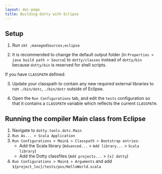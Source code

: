 ```yaml
---
layout: doc-page
title: Building Dotty with Eclipse
---
```


Setup
-----------

1. Run `sbt ;managedSources;eclipse`

2. It is recommended to change the default output folder (in `Properties > java
   build path > Source`) to `dotty/classes` instead of `dotty/bin` because
   `dotty/bin` is reserved for shell scripts.

If you have `CLASSPATH` defined:

3. Update your classpath to contain any new required external libraries to run
   `./bin/dotc`, `./bin/dotr` outside of Eclipse.

4. Open the `Run Configurations` tab, and edit the `tests` configuration so
   that it contains a `CLASSPATH` variable which reflects the current
   `CLASSPATH`.

Running the compiler Main class from Eclipse
--------------------------------------------
1. Navigate to `dotty.tools.dotc.Main`
2. `Run As... > Scala Application`
3. `Run Configurations > Main$ > Classpath > Bootstrap entries`:
   - Add the Scala library (`Advanced...` > `Add library...` > `Scala library`)
   - Add the Dotty classfiles (`Add projects...` > `[x] dotty`)
4. `Run Configurations > Main$ > Arguments` and add
   `${project_loc}/tests/pos/HelloWorld.scala`
